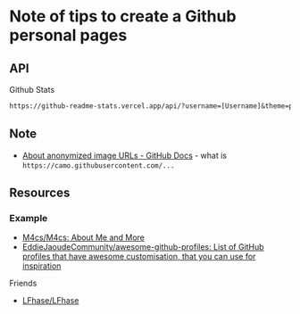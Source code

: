 # Note of tips to create a Github personal pages

## API

Github Stats

```txt
https://github-readme-stats.vercel.app/api/?username=[Username]&theme=prussian&show_icons=true&count_private=true"
```

## Note

* [About anonymized image URLs - GitHub Docs](https://docs.github.com/en/github/authenticating-to-github/about-anonymized-image-urls) - what is `https://camo.githubusercontent.com/...`

## Resources

### Example

* [M4cs/M4cs: About Me and More](https://github.com/M4cs/M4cs)
* [EddieJaoudeCommunity/awesome-github-profiles: List of GitHub profiles that have awesome customisation, that you can use for inspiration](https://github.com/EddieJaoudeCommunity/awesome-github-profiles)

Friends

* [LFhase/LFhase](https://github.com/LFhase/LFhase)
